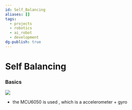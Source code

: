 ```yaml
---
id: Self_Balancing
aliases: []
tags:
  - projects
  - robotics
  - ai_robot
  - development
dg-publish: true
---
```

# Self Balancing 

### Basics 

![](https://upload.wikimedia.org/wikipedia/commons/thumb/2/24/Feedback_loop_with_descriptions.svg/500px-Feedback_loop_with_descriptions.svg.png)

- the MCU6050 is used , which is a accelerometer + gyro 
